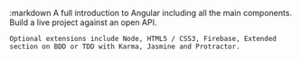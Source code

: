 :markdown
    A full introduction to Angular including all the main components. Build a live project against an open API.
  
    Optional extensions include Node, HTML5 / CSS3, Firebase, Extended section on BDD or TDD with Karma, Jasmine and Protractor.
  
  